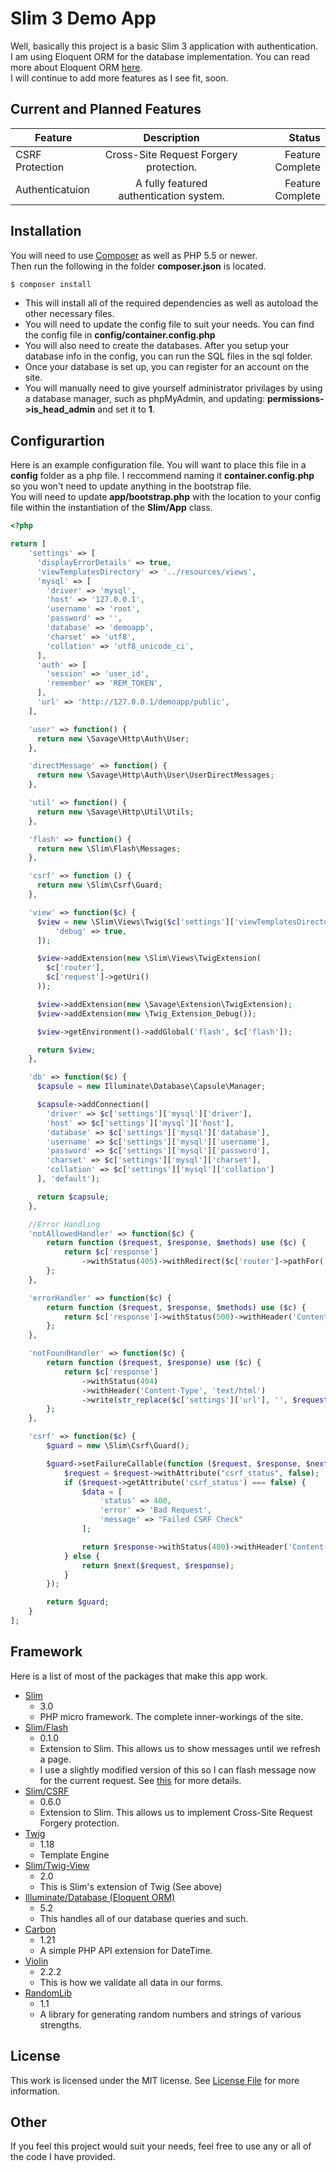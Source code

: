 # Slim 3 Demo App
Well, basically this project is a basic Slim 3 application with authentication.   
I am using Eloquent ORM for the database implementation. You can read more about Eloquent ORM [here](https://laravel.com/docs/master/eloquent).  
I will continue to add more features as I see fit, soon.


## Current and Planned Features
| Feature        | Description           | Status  |
| ------------- |:-------------:| -----:|
| CSRF Protection      | Cross-Site Request Forgery protection. | Feature Complete |
| Authenticatuion      | A fully featured authentication system. | Feature Complete |

## Installation
You will need to use [Composer](https://getcomposer.org/) as well as PHP 5.5 or newer.  
Then run the following in the folder **composer.json** is located.
```bash
$ composer install
```
+ This will install all of the required dependencies as well as autoload the other necessary files.  
+ You will need to update the config file to suit your needs.  You can find the config file in **config/container.config.php**  
+ You will also need to create the databases. After you setup your database info in the config, you can run the SQL files in the sql folder.  
+ Once your database is set up, you can register for an account on the site.  
+ You will manually need to give yourself administrator privilages by using a database manager, such as phpMyAdmin, and updating: **permissions->is_head_admin** and set it to **1**.  

## Configurartion
Here is an example configuration file. You will want to place this file in a **config** folder as a php file. I reccommend naming it **container.config.php** so you won't need to update anything in the bootstrap file.  
You will need to update **app/bootstrap.php** with the location to your config file within the instantiation of the **Slim/App** class.  

```php
<?php

return [
    'settings' => [
      'displayErrorDetails' => true,
      'viewTemplatesDirectory' => '../resources/views',
      'mysql' => [
        'driver' => 'mysql',
        'host' => '127.0.0.1',
        'username' => 'root',
        'password' => '',
        'database' => 'demoapp',
        'charset' => 'utf8',
        'collation' => 'utf8_unicode_ci',
      ],
      'auth' => [
        'session' => 'user_id',
        'remember' => 'REM_TOKEN',
      ],
      'url' => 'http://127.0.0.1/demoapp/public',
    ],

    'user' => function() {
      return new \Savage\Http\Auth\User;
    },

    'directMessage' => function() {
      return new \Savage\Http\Auth\User\UserDirectMessages;
    },

    'util' => function() {
      return new \Savage\Http\Util\Utils;
    },

    'flash' => function() {
      return new \Slim\Flash\Messages;
    },

    'csrf' => function () {
      return new \Slim\Csrf\Guard;
    },

    'view' => function($c) {
      $view = new \Slim\Views\Twig($c['settings']['viewTemplatesDirectory'], [
          'debug' => true,
      ]);

      $view->addExtension(new \Slim\Views\TwigExtension(
        $c['router'],
        $c['request']->getUri()
      ));

      $view->addExtension(new \Savage\Extension\TwigExtension);
      $view->addExtension(new \Twig_Extension_Debug());

      $view->getEnvironment()->addGlobal('flash', $c['flash']);

      return $view;
    },

    'db' => function($c) {
      $capsule = new Illuminate\Database\Capsule\Manager;

      $capsule->addConnection([
        'driver' => $c['settings']['mysql']['driver'],
        'host' => $c['settings']['mysql']['host'],
        'database' => $c['settings']['mysql']['database'],
        'username' => $c['settings']['mysql']['username'],
        'password' => $c['settings']['mysql']['password'],
        'charset' => $c['settings']['mysql']['charset'],
        'collation' => $c['settings']['mysql']['collation']
      ], 'default');

      return $capsule;
    },

    //Error Handling
    'notAllowedHandler' => function($c) {
        return function ($request, $response, $methods) use ($c) {
            return $c['response']
                ->withStatus(405)->withRedirect($c['router']->pathFor('home'));
        };
    },

    'errorHandler' => function($c) {
        return function ($request, $response, $methods) use ($c) {
            return $c['response']->withStatus(500)->withHeader('Content-Type', 'text/html')->write('Something went wrong!');
        };
    },

    'notFoundHandler' => function($c) {
        return function ($request, $response) use ($c) {
            return $c['response']
                ->withStatus(404)
                ->withHeader('Content-Type', 'text/html')
                ->write(str_replace($c['settings']['url'], '', $request->getUri()) . " was not found on this server.");
        };
    },

    'csrf' => function($c) {
        $guard = new \Slim\Csrf\Guard();

        $guard->setFailureCallable(function ($request, $response, $next) {
            $request = $request->withAttribute("csrf_status", false);
            if ($request->getAttribute('csrf_status') === false) {
                $data = [
                    'status' => 400,
                    'error' => 'Bad Request',
                    'message' => "Failed CSRF Check"
                ];

                return $response->withStatus(400)->withHeader('Content-Type', 'application/json')->write(json_encode($data));
            } else {
                return $next($request, $response);
            }
        });

        return $guard;
    }
];

```

## Framework
Here is a list of most of the packages that make this app work.
+ [Slim](https://packagist.org/packages/slim/slim)
    - 3.0
   - PHP micro framework. The complete inner-workings of the site.
+ [Slim/Flash](https://packagist.org/packages/slim/flash)
    - 0.1.0
    - Extension to Slim. This allows us to show messages until we refresh a page.
    - I use a slightly modified version of this so I can flash message now for the current request. See [this](https://github.com/slimphp/Slim-Flash/pull/14) for more details.  
+ [Slim/CSRF](http://assemble.io)
    - 0.6.0
    - Extension to Slim. This allows us to implement Cross-Site Request Forgery protection.
+ [Twig](https://packagist.org/packages/slim/csrf)
    - 1.18
    - Template Engine
+ [Slim/Twig-View](https://packagist.org/packages/slim/twig-view)
    - 2.0
    - This is Slim's extension of Twig (See above)
+ [Illuminate/Database (Eloquent ORM)](https://packagist.org/packages/illuminate/database)
    - 5.2
    - This handles all of our database queries and such.
+ [Carbon](https://packagist.org/packages/nesbot/carbon)
    - 1.21
    - A simple PHP API extension for DateTime.
+ [Violin](https://packagist.org/packages/alexgarrett/violin)
    - 2.2.2
    - This is how we validate all data in our forms.
+ [RandomLib](https://packagist.org/packages/ircmaxell/random-lib)
    - 1.1
    - A library for generating random numbers and strings of various strengths.


## License
This work is licensed under the MIT license. See [License File](LICENSE) for more information.

## Other
If you feel this project would suit your needs, feel free to use any or all of the code I have provided.  
